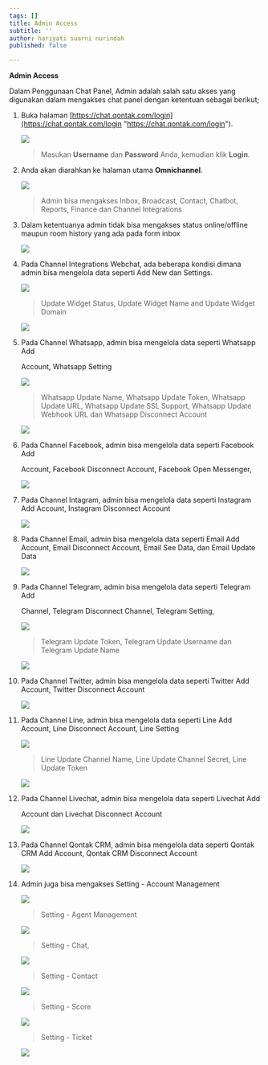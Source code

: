 ```yaml
---
tags: []
title: Admin Access
subtitle: ''
author: hariyati suarni nurindah
published: false

---
```

**Admin Access**

Dalam Penggunaan Chat Panel, Admin adalah salah satu akses yang digunakan dalam mengakses chat panel dengan ketentuan sebagai berikut;

 1. Buka halaman [https://chat.qontak.com/login](https://chat.qontak.com/login "https://chat.qontak.com/login").

    ![](/uploads/login-qontak-c.png)

    > Masukan **Username** dan **Password** Anda, kemudian klik **Login**.
 2. Anda akan diarahkan ke halaman utama **Omnichannel**.

    ![](/uploads/admin1.PNG)

    > Admin bisa mengakses Inbox, Broadcast, Contact, Chatbot, Reports, Finance dan Channel Integrations
 3. Dalam ketentuanya admin tidak bisa mengakses  status online/offline maupun room history yang ada pada form inbox

    ![](/uploads/admin2.PNG)
 4. Pada Channel Integrations Webchat, ada beberapa kondisi dimana admin bisa mengelola data seperti Add New dan  Settings. 

    ![](/uploads/admin3-1.PNG)

    > Update Widget Status, Update Widget Name and Update Widget Domain

    ![](/uploads/admin3-3.PNG)
 5. Pada Channel Whatsapp, admin bisa mengelola data seperti Whatsapp Add

    Account, Whatsapp Setting

    ![](/uploads/admin4.PNG)

    > Whatsapp Update Name, Whatsapp Update Token, Whatsapp Update URL, Whatsapp Update SSL Support, Whatsapp Update Webhook URL dan Whatsapp Disconnect Account 

    ![](/uploads/admin4-4.PNG)
 6. Pada Channel Facebook, admin bisa mengelola data seperti Facebook Add

    Account, Facebook Disconnect Account, Facebook Open Messenger,

    ![](/uploads/admin5.PNG) 
 7. Pada Channel Intagram, admin bisa mengelola data seperti Instagram Add Account, Instagram Disconnect Account

    ![](/uploads/admin6.PNG)
 8. Pada Channel Email, admin bisa mengelola data seperti Email Add Account, Email Disconnect Account, Email See Data, dan Email Update Data

    ![](/uploads/admin7.PNG)
 9. Pada Channel Telegram, admin bisa mengelola data seperti Telegram Add

    Channel, Telegram Disconnect Channel, Telegram Setting, 

    ![](/uploads/admin8.PNG)

    > Telegram Update Token, Telegram Update Username dan Telegram Update Name

    ![](/uploads/admin8-8.PNG)
10. Pada Channel Twitter, admin bisa mengelola data seperti Twitter Add Account, Twitter Disconnect Account

    ![](/uploads/admin9.PNG)
11. Pada Channel Line, admin bisa mengelola data seperti Line Add Account, Line Disconnect Account, Line Setting

    ![](/uploads/admin10.PNG)

    > Line Update Channel Name, Line Update Channel Secret, Line Update Token

    ![](/uploads/admin10-10.PNG)
12. Pada Channel Livechat, admin bisa mengelola data seperti Livechat Add

    Account dan Livechat Disconnect Account

    ![](/uploads/admin11.PNG)
13. Pada Channel Qontak CRM, admin bisa mengelola data seperti Qontak CRM Add Account, Qontak CRM Disconnect Account

    ![](/uploads/admin12.PNG)
14. Admin juga bisa mengakses Setting - Account Management

    ![](/uploads/admin-13-1.PNG)

    > Setting - Agent Management

    ![](/uploads/admin-13-2.PNG)

    > Setting - Chat, 

    ![](/uploads/admin-13-3.PNG)

    > Setting - Contact

    ![](/uploads/admin-13-4.PNG)

    > Setting - Score

    ![](/uploads/admin-13-5.PNG)

    > Setting - Ticket

    ![](/uploads/admin-13-6.PNG)